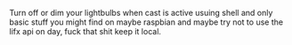 Turn off or dim your lightbulbs when cast is active usuing shell and only basic stuff you might find on maybe raspbian and maybe try not to use the lifx api on day, fuck that shit keep it local. 
